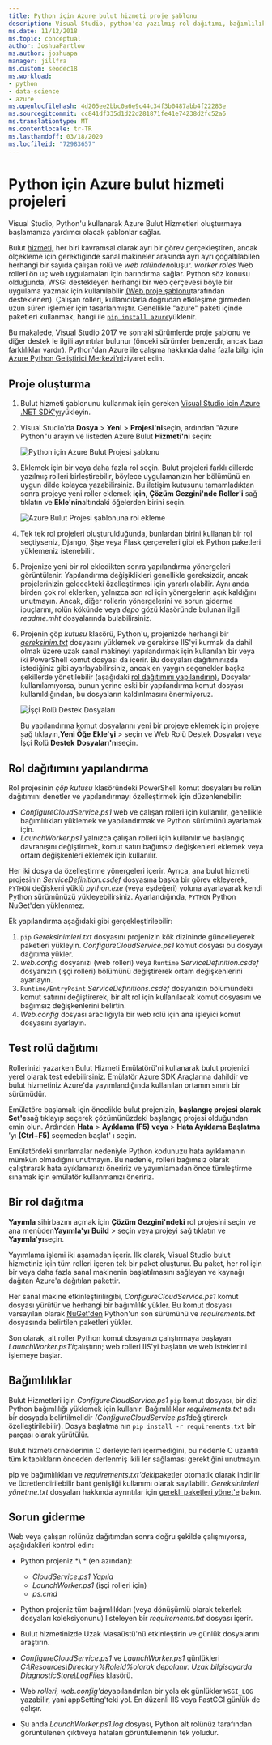 ```yaml
---
title: Python için Azure bulut hizmeti proje şablonu
description: Visual Studio, python'da yazılmış rol dağıtımı, bağımlılıklar ve sorun giderme gibi Azure bulut hizmetleri için şablonlar sağlar.
ms.date: 11/12/2018
ms.topic: conceptual
author: JoshuaPartlow
ms.author: joshuapa
manager: jillfra
ms.custom: seodec18
ms.workload:
- python
- data-science
- azure
ms.openlocfilehash: 4d205ee2bbc0a6e9c44c34f3b0487abb4f22283e
ms.sourcegitcommit: cc841df335d1d22d281871fe41e74238d2fc52a6
ms.translationtype: MT
ms.contentlocale: tr-TR
ms.lasthandoff: 03/18/2020
ms.locfileid: "72983657"
---
```

# <a name="azure-cloud-service-projects-for-python"></a>Python için Azure bulut hizmeti projeleri

Visual Studio, Python'u kullanarak Azure Bulut Hizmetleri oluşturmaya başlamanıza yardımcı olacak şablonlar sağlar.

Bulut [hizmeti,](/azure/cloud-services/) her biri kavramsal olarak ayrı bir görev gerçekleştiren, ancak ölçekleme için gerektiğinde sanal makineler arasında ayrı ayrı çoğaltılabilen herhangi bir sayıda çalışan rolü ve *web rolünden*oluşur. *worker roles* Web rolleri ön uç web uygulamaları için barındırma sağlar. Python söz konusu olduğunda, WSGI destekleyen herhangi bir web çerçevesi böyle bir uygulama yazmak için kullanılabilir [(Web proje şablonu](python-web-application-project-templates.md)tarafından desteklenen). Çalışan rolleri, kullanıcılarla doğrudan etkileşime girmeden uzun süren işlemler için tasarlanmıştır. Genellikle "azure" paketi içinde paketleri kullanmak, hangi ile [`pip install azure`](https://pypi.org/project/azure)yüklenir.

Bu makalede, Visual Studio 2017 ve sonraki sürümlerde proje şablonu ve diğer destek le ilgili ayrıntılar bulunur (önceki sürümler benzerdir, ancak bazı farklılıklar vardır). Python'dan Azure ile çalışma hakkında daha fazla bilgi için [Azure Python Geliştirici Merkezi'ni](/azure/python/)ziyaret edin.

## <a name="create-a-project"></a>Proje oluşturma

1. Bulut hizmeti şablonunu kullanmak için gereken [Visual Studio için Azure .NET SDK'yı](https://visualstudio.microsoft.com/vs/azure-tools/)yükleyin.
1. Visual Studio'da **Dosya** > **Yeni** > **Projesi'ni**seçin, ardından "Azure Python"u arayın ve listeden Azure Bulut **Hizmeti'ni** seçin:

    ![Python için Azure Bulut Projesi şablonu](media/template-azure-cloud-project.png)

1. Eklemek için bir veya daha fazla rol seçin. Bulut projeleri farklı dillerde yazılmış rolleri birleştirebilir, böylece uygulamanızın her bölümünü en uygun dilde kolayca yazabilirsiniz. Bu iletişim kutusunu tamamladıktan sonra projeye yeni roller eklemek **için, Çözüm Gezgini'nde** **Roller'i** sağ tıklatın ve **Ekle'nin**altındaki öğelerden birini seçin.

    ![Azure Bulut Projesi şablonuna rol ekleme](media/template-azure-cloud-service-project-wizard.png)

1. Tek tek rol projeleri oluşturulduğunda, bunlardan birini kullanan bir rol seçtiyseniz, Django, Şişe veya Flask çerçeveleri gibi ek Python paketleri yüklemeniz istenebilir.

1. Projenize yeni bir rol ekledikten sonra yapılandırma yönergeleri görüntülenir. Yapılandırma değişiklikleri genellikle gereksizdir, ancak projelerinizin gelecekteki özelleştirmesi için yararlı olabilir. Aynı anda birden çok rol eklerken, yalnızca son rol için yönergelerin açık kaldığını unutmayın. Ancak, diğer rollerin yönergelerini ve sorun giderme ipuçlarını, rolün kökünde veya *depo* gözü klasöründe bulunan ilgili *readme.mht* dosyalarında bulabilirsiniz.

1. Projenin çöp *kutusu* klasörü, Python'u, projenizde herhangi bir [*gereksinim.txt*](#dependencies) dosyasını yüklemek ve gerekirse IIS'yi kurmak da dahil olmak üzere uzak sanal makineyi yapılandırmak için kullanılan bir veya iki PowerShell komut dosyası da içerir. Bu dosyaları dağıtımınızda istediğiniz gibi ayarlayabilirsiniz, ancak en yaygın seçenekler başka şekillerde yönetilebilir (aşağıdaki [rol dağıtımını yapılandırın).](#configure-role-deployment) Dosyalar kullanılamıyorsa, bunun yerine eski bir yapılandırma komut dosyası kullanıldığından, bu dosyaların kaldırılmasını önermiyoruz.

    ![İşçi Rolü Destek Dosyaları](media/template-azure-cloud-service-worker-role-support-files.png)

    Bu yapılandırma komut dosyalarını yeni bir projeye eklemek için projeye sağ tıklayın,**Yeni Öğe** **Ekle'yi** > seçin ve Web Rolü Destek Dosyaları veya İşçi Rolü **Destek** **Dosyaları'nı**seçin.

## <a name="configure-role-deployment"></a>Rol dağıtımını yapılandırma

Rol projesinin *çöp kutusu* klasöründeki PowerShell komut dosyaları bu rolün dağıtımını denetler ve yapılandırmayı özelleştirmek için düzenlenebilir:

- *ConfigureCloudService.ps1* web ve çalışan rolleri için kullanılır, genellikle bağımlılıkları yüklemek ve yapılandırmak ve Python sürümünü ayarlamak için.
- *LaunchWorker.ps1* yalnızca çalışan rolleri için kullanılır ve başlangıç davranışını değiştirmek, komut satırı bağımsız değişkenleri eklemek veya ortam değişkenleri eklemek için kullanılır.

Her iki dosya da özelleştirme yönergeleri içerir. Ayrıca, ana bulut hizmeti projesinin *ServiceDefinition.csdef* dosyasına başka bir görev ekleyerek, `PYTHON` değişkeni yüklü *python.exe* (veya eşdeğeri) yoluna ayarlayarak kendi Python sürümünüzü yükleyebilirsiniz. Ayarlandığında, `PYTHON` Python NuGet'den yüklenmez.

Ek yapılandırma aşağıdaki gibi gerçekleştirilebilir:

1. `pip` *Gereksinimleri.txt* dosyasını projenizin kök dizininde güncelleyerek paketleri yükleyin. *ConfigureCloudService.ps1* komut dosyası bu dosyayı dağıtıma yükler.
1. *web.config* dosyanızı (web rolleri) veya `Runtime` *ServiceDefinition.csdef* dosyanızın (işçi rolleri) bölümünü değiştirerek ortam değişkenlerini ayarlayın.
1. `Runtime/EntryPoint` *ServiceDefinitions.csdef* dosyanızın bölümündeki komut satırını değiştirerek, bir alt rol için kullanılacak komut dosyasını ve bağımsız değişkenlerini belirtin.
1. *Web.config* dosyası aracılığıyla bir web rolü için ana işleyici komut dosyasını ayarlayın.

## <a name="test-role-deployment"></a>Test rolü dağıtımı

Rollerinizi yazarken Bulut Hizmeti Emülatörü'ni kullanarak bulut projenizi yerel olarak test edebilirsiniz. Emülatör Azure SDK Araçlarına dahildir ve bulut hizmetiniz Azure'da yayımlandığında kullanılan ortamın sınırlı bir sürümüdür.

Emülatöre başlamak için öncelikle bulut projenizin, **başlangıç projesi olarak Set'e**sağ tıklayıp seçerek çözümünüzdeki başlangıç projesi olduğundan emin olun. Ardından **Hata** > **Ayıklama** **(F5)** **veya** > **Hata Ayıklama Başlatma** 'yı **(Ctrl**+**F5)** seçmeden başlat' ı seçin.

Emülatördeki sınırlamalar nedeniyle Python kodunuzu hata ayıklamanın mümkün olmadığını unutmayın. Bu nedenle, rolleri bağımsız olarak çalıştırarak hata ayıklamanızı öneririz ve yayımlamadan önce tümleştirme sınamak için emülatör kullanmanızı öneririz.

## <a name="deploy-a-role"></a>Bir rol dağıtma

**Yayımla** sihirbazını açmak için **Çözüm Gezgini'ndeki** rol projesini seçin ve ana menüden**Yayımla'yı** **Build** > seçin veya projeyi sağ tıklatın ve **Yayımla'yı**seçin.

Yayımlama işlemi iki aşamadan içerir. İlk olarak, Visual Studio bulut hizmetiniz için tüm rolleri içeren tek bir paket oluşturur. Bu paket, her rol için bir veya daha fazla sanal makinenin başlatılmasını sağlayan ve kaynağı dağıtan Azure'a dağıtılan pakettir.

Her sanal makine etkinleştirilirgibi, *ConfigureCloudService.ps1* komut dosyası yürütür ve herhangi bir bağımlılık yükler. Bu komut dosyası varsayılan olarak [NuGet'den](https://www.nuget.org/packages?q=Tags%3A%22python%22+Authors%3A%22Python+Software+Foundation%22) Python'un son sürümünü ve *requirements.txt* dosyasında belirtilen paketleri yükler.

Son olarak, alt roller Python komut dosyanızı çalıştırmaya başlayan *LaunchWorker.ps1'i*çalıştırın; web rolleri IIS'yi başlatın ve web isteklerini işlemeye başlar.

## <a name="dependencies"></a>Bağımlılıklar

Bulut Hizmetleri için *ConfigureCloudService.ps1* `pip` komut dosyası, bir dizi Python bağımlılığı yüklemek için kullanır. Bağımlılıklar *requirements.txt* adlı bir dosyada belirtilmelidir *(ConfigureCloudService.ps1*değiştirerek özelleştirilebilir). Dosya başlatma nın `pip install -r requirements.txt` bir parçası olarak yürütülür.

Bulut hizmeti örneklerinin C derleyicileri içermediğini, bu nedenle C uzantılı tüm kitaplıkların önceden derlenmiş ikili ler sağlaması gerektiğini unutmayın.

pip ve bağımlılıkları ve *requirements.txt'deki*paketler otomatik olarak indirilir ve ücretlendirilebilir bant genişliği kullanımı olarak sayılabilir. *Gereksinimleri yönetme.txt* dosyaları hakkında ayrıntılar için [gerekli paketleri yönet'e](managing-required-packages-with-requirements-txt.md) bakın.

## <a name="troubleshooting"></a>Sorun giderme

Web veya çalışan rolünüz dağıtımdan sonra doğru şekilde çalışmıyorsa, aşağıdakileri kontrol edin:

- Python projeniz *\\ * (en azından):

  - *CloudService.ps1 Yapıla*
  - *LaunchWorker.ps1* (işçi rolleri için)
  - *ps.cmd*

- Python projeniz tüm bağımlılıkları (veya dönüşümlü olarak tekerlek dosyaları koleksiyonunu) listeleyen bir *requirements.txt* dosyası içerir.
- Bulut hizmetinizde Uzak Masaüstü'nü etkinleştirin ve günlük dosyalarını araştırın.
- *ConfigureCloudService.ps1* ve *LaunchWorker.ps1* günlükleri *C:\Resources\Directory\%RoleId%olarak depolanır. Uzak bilgisayarda DiagnosticStore\LogFiles* klasörü.
- Web *rolleri, web.config'de*yapılandırılan bir yola ek günlükler `WSGI_LOG` yazabilir, yani appSetting'teki yol. En düzenli IIS veya FastCGI günlük de çalışır.
- Şu anda *LaunchWorker.ps1.log* dosyası, Python alt rolünüz tarafından görüntülenen çıktıveya hataları görüntülemenin tek yoludur.

